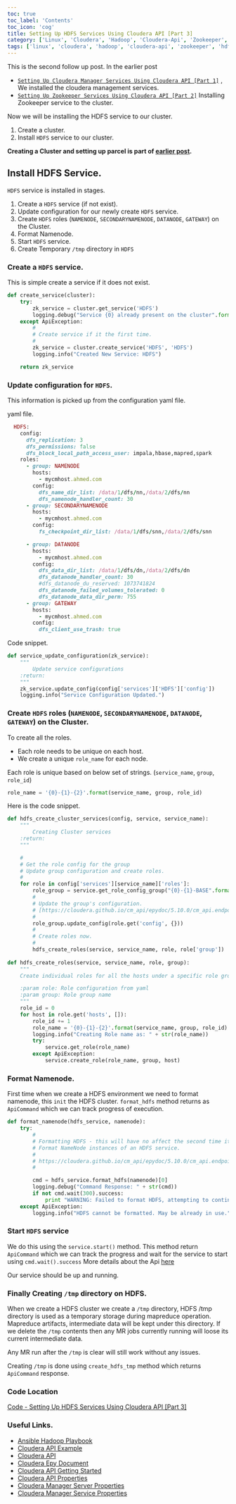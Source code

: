 ```yaml
---
toc: true 
toc_label: 'Contents' 
toc_icon: 'cog'
title: Setting Up HDFS Services Using Cloudera API [Part 3]
category: ['Linux', 'Cloudera', 'Hadoop', 'Cloudera-Api', 'Zookeeper', 'Hdfs']
tags: ['linux', 'cloudera', 'hadoop', 'cloudera-api', 'zookeeper', 'hdfs']
---
```


This is the second follow up post. In the earlier post 

- [`Setting Up Cloudera Manager Services Using Cloudera API [Part 1]`](https://zubayr.github.io/setting-up-cloudera-manager-services/) , We installed the cloudera management services. 
- [`Setting Up Zookeeper Services Using Cloudera API [Part 2]`](https://zubayr.github.io/setting-up-zookeeper-service-cloudera-api/) Installing Zookeeper service to the cluster.

Now we will be installing the HDFS service to our cluster.

1. Create a cluster.
2. Install `HDFS` service to our cluster.

**Creating a Cluster and setting up parcel is part of [earlier post](https://zubayr.github.io/setting-up-zookeeper-service-cloudera-api/).**


## Install HDFS Service.

`HDFS` service is installed in stages.

1. Create a `HDFS` service (if not exist).
2. Update configuration for our newly create `HDFS` service.
3. Create `HDFS` roles (`NAMENODE`, `SECONDARYNAMENODE`, `DATANODE`, `GATEWAY`) on the Cluster.
4. Format Namenode.
5. Start `HDFS` service.
6. Create Temporary `/tmp` directory in `HDFS`

### Create a `HDFS` service.

This is simple create a service if it does not exist.

``` python
def create_service(cluster):
    try:
        zk_service = cluster.get_service('HDFS')
        logging.debug("Service {0} already present on the cluster".format('HDFS'))
    except ApiException:
        #
        # Create service if it the first time.
        #
        zk_service = cluster.create_service('HDFS', 'HDFS')
        logging.info("Created New Service: HDFS")

    return zk_service
```

### Update configuration for `HDFS`.

This information is picked up from the configuration yaml file.

yaml file.

``` ruby
  HDFS:
    config:
      dfs_replication: 3
      dfs_permissions: false
      dfs_block_local_path_access_user: impala,hbase,mapred,spark
    roles:
      - group: NAMENODE
        hosts:
          - mycmhost.ahmed.com
        config:
          dfs_name_dir_list: /data/1/dfs/nn,/data/2/dfs/nn
          dfs_namenode_handler_count: 30
      - group: SECONDARYNAMENODE
        hosts:
          - mycmhost.ahmed.com
        config:
          fs_checkpoint_dir_list: /data/1/dfs/snn,/data/2/dfs/snn

      - group: DATANODE
        hosts:
          - mycmhost.ahmed.com
        config:
          dfs_data_dir_list: /data/1/dfs/dn,/data/2/dfs/dn
          dfs_datanode_handler_count: 30
          #dfs_datanode_du_reserved: 1073741824
          dfs_datanode_failed_volumes_tolerated: 0
          dfs_datanode_data_dir_perm: 755
      - group: GATEWAY
        hosts:
          - mycmhost.ahmed.com
        config:
          dfs_client_use_trash: true
```

Code snippet.

``` python
def service_update_configuration(zk_service):
    """
        Update service configurations
    :return:
    """
    zk_service.update_config(config['services']['HDFS']['config'])
    logging.info("Service Configuration Updated.")
```

### Create `HDFS` roles (`NAMENODE`, `SECONDARYNAMENODE`, `DATANODE`, `GATEWAY`) on the Cluster.

To create all the roles. 

- Each role needs to be unique on each host.
- We create a unique `role_name` for each node.

Each role is unique based on below set of strings. (`service_name`, `group`, `role_id`)

``` python
role_name = '{0}-{1}-{2}'.format(service_name, group, role_id)
```

Here is the code snippet.

``` python
def hdfs_create_cluster_services(config, service, service_name):
    """
        Creating Cluster services
    :return:
    """

    #
    # Get the role config for the group
    # Update group configuration and create roles.
    #
    for role in config['services'][service_name]['roles']:
        role_group = service.get_role_config_group("{0}-{1}-BASE".format(service_name, role['group']))
        #
        # Update the group's configuration.
        # [https://cloudera.github.io/cm_api/epydoc/5.10.0/cm_api.endpoints.role_config_groups.ApiRoleConfigGroup-class.html#update_config]
        #
        role_group.update_config(role.get('config', {}))
        #
        # Create roles now.
        #
        hdfs_create_roles(service, service_name, role, role['group'])
        
def hdfs_create_roles(service, service_name, role, group):
    """
    Create individual roles for all the hosts under a specific role group

    :param role: Role configuration from yaml
    :param group: Role group name
    """
    role_id = 0
    for host in role.get('hosts', []):
        role_id += 1
        role_name = '{0}-{1}-{2}'.format(service_name, group, role_id)
        logging.info("Creating Role name as: " + str(role_name))
        try:
            service.get_role(role_name)
        except ApiException:
            service.create_role(role_name, group, host)        
```


### Format Namenode.

First time when we create a HDFS environment we need to format namenode, this `init` the HDFS cluster.
`format_hdfs` method returns as `ApiCommand` which we can track progress of execution.

``` python
def format_namenode(hdfs_service, namenode):
    try:
        #
        # Formatting HDFS - this will have no affect the second time it runs.
        # Format NameNode instances of an HDFS service.
        #
        # https://cloudera.github.io/cm_api/epydoc/5.10.0/cm_api.endpoints.services.ApiService-class.html#format_hdfs
        #

        cmd = hdfs_service.format_hdfs(namenode)[0]
        logging.debug("Command Response: " + str(cmd))
        if not cmd.wait(300).success:
            print "WARNING: Failed to format HDFS, attempting to continue with the setup"
    except ApiException:
        logging.info("HDFS cannot be formatted. May be already in use.")
```

### Start `HDFS` service

We do this using the `service.start()` method. This method return  `ApiCommand` which we can track the progress and wait for the service to start using `cmd.wait().success`
More details about the Api [here](https://cloudera.github.io/cm_api/apidocs/v14/ns0_apiCommand.html)

Our service should be up and running. 


### Finally Creating `/tmp` directory on HDFS.

When we create a HDFS cluster we create a `/tmp` directory, HDFS /tmp directory is used as a temporary storage during mapreduce operation. 
Mapreduce artifacts, intermediate data will be kept under this directory. If we delete the `/tmp` contents then any MR jobs currently running will loose its current intermediate data. 

Any MR run after the `/tmp` is clear will still work without any issues.

Creating `/tmp` is done using `create_hdfs_tmp` method which returns `ApiCommand` response.

### Code Location

[Code - Setting Up HDFS Services Using Cloudera API [Part 3]](https://github.com/zubayr/getting_started_cloudera_api/tree/master/hdfs_service_installation)

### Useful Links.

- [Ansible Hadoop Playbook](https://github.com/objectrocket/ansible-hadoop)
- [Cloudera API Example](https://github.com/cloudera/cm_api/blob/master/python/examples/auto-deploy/deploycloudera.py)
- [Cloudera API](https://cloudera.github.io/cm_api/apidocs/v15/index.html)
- [Cloudera Epy Document](https://cloudera.github.io/cm_api/epydoc/5.10.0/index.html)
- [Cloudera API Getting Started](https://zubayr.github.io/getting-started-with-cloudera-api/)
- [Cloudera API Properties](http://www.cloudera.com/documentation/manager/5-0-x/Cloudera-Manager-Configuration-Properties/Cloudera-Manager-Configuration-Properties.html)
- [Cloudera Manager Server Properties](http://www.cloudera.com/documentation/manager/5-0-x/Cloudera-Manager-Configuration-Properties/cm5config_cmserver.html)
- [Cloudera Manager Service Properties](http://www.cloudera.com/documentation/manager/5-0-x/Cloudera-Manager-Configuration-Properties/cm5config_mgmtservice.html)